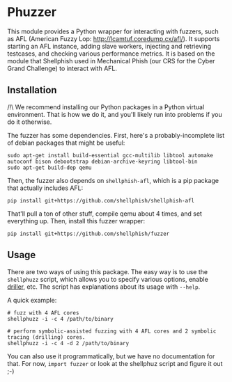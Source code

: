 # Phuzzer

This module provides a Python wrapper for interacting with fuzzers, such as AFL (American Fuzzy Lop: http://lcamtuf.coredump.cx/afl/).
It supports starting an AFL instance, adding slave workers, injecting and retrieving testcases, and checking various performance metrics.
It is based on the module that Shellphish used in Mechanical Phish (our CRS for the Cyber Grand Challenge) to interact with AFL.

## Installation

/!\ We recommend installing our Python packages in a Python virtual environment. That is how we do it, and you'll likely run into problems if you do it otherwise.

The fuzzer has some dependencies.
First, here's a probably-incomplete list of debian packages that might be useful:

    sudo apt-get install build-essential gcc-multilib libtool automake autoconf bison debootstrap debian-archive-keyring libtool-bin
    sudo apt-get build-dep qemu

Then, the fuzzer also depends on `shellphish-afl`, which is a pip package that actually includes AFL:

    pip install git+https://github.com/shellphish/shellphish-afl
    
That'll pull a ton of other stuff, compile qemu about 4 times, and set everything up.
Then, install this fuzzer wrapper:

    pip install git+https://github.com/shellphish/fuzzer

## Usage

There are two ways of using this package.
The easy way is to use the `shellphuzz` script, which allows you to specify various options, enable [driller](https://sites.cs.ucsb.edu/~vigna/publications/2016_NDSS_Driller.pdf), etc.
The script has explanations about its usage with `--help`.

A quick example:

```
# fuzz with 4 AFL cores
shellphuzz -i -c 4 /path/to/binary

# perform symbolic-assisted fuzzing with 4 AFL cores and 2 symbolic tracing (drilling) cores.
shellphuzz -i -c 4 -d 2 /path/to/binary
```

You can also use it programmatically, but we have no documentation for that.
For now, `import fuzzer` or look at the shellphuz script and figure it out ;-)
